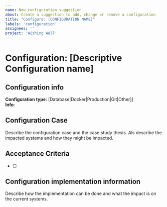 ```yaml
---
name: New configuration suggestion
about: Create a suggestion to add, change or remove a configuration
title: "Configure: [CONFIGURATION NAME]"
labels: 'configuration'
assignees: ''
project: 'Wishing Well'
---
```


# Configuration: [Descriptive Configuration name]

## Configuration info

**Configuration type**: [Database|Docker|Production|Git|Other]]   
**Info**:

## Configuration Case

Describe the configuration case and the case study thesis.
Als describe the impacted systems and how they might be impacted.

## Acceptance Criteria

- [ ] 

## Configuration implementation information

Describe how the implementation can be done and what the impact is on the current systems.
